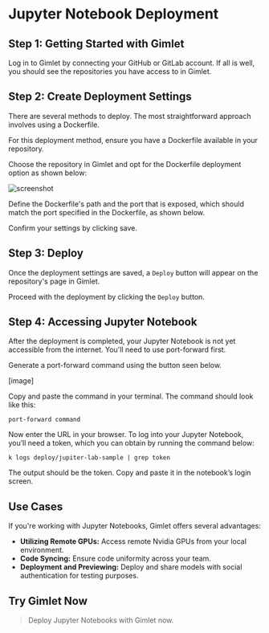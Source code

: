 # Jupyter Notebook Deployment

## Step 1: Getting Started with Gimlet

Log in to Gimlet by connecting your GitHub or GitLab account. If all is well, you should see the repositories you have access to in Gimlet.

## Step 2: Create Deployment Settings

There are several methods to deploy. The most straightforward approach involves using a Dockerfile.

For this deployment method, ensure you have a Dockerfile available in your repository.

Choose the repository in Gimlet and opt for the Dockerfile deployment option as shown below:

![screenshot](https://www.phind.com/agent?cache=cluuxl8sy000eii084alq04xz)

Define the Dockerfile's path and the port that is exposed, which should match the port specified in the Dockerfile, as shown below.

Confirm your settings by clicking save.

## Step 3: Deploy

Once the deployment settings are saved, a `Deploy` button will appear on the repository's page in Gimlet.

Proceed with the deployment by clicking the `Deploy` button.

## Step 4: Accessing Jupyter Notebook

After the deployment is completed, your Jupyter Notebook is not yet accessible from the internet. You'll need to use port-forward first.  
  
Generate a port-forward command using the button seen below.  
  
[image]  
  
Copy and paste the command in your terminal. The command should look like this:  
  
```  
port-forward command  
```  
  
Now enter the URL in your browser. To log into your Jupyter Notebook, you’ll need a token, which you can obtain by running the command below:  
  
```  
k logs deploy/jupiter-lab-sample | grep token  
```  
  
The output should be the token. Copy and paste it in the notebook’s login screen.

## Use Cases

If you're working with Jupyter Notebooks, Gimlet offers several advantages:

- **Utilizing Remote GPUs:** Access remote Nvidia GPUs from your local environment.
- **Code Syncing:** Ensure code uniformity across your team.
- **Deployment and Previewing:** Deploy and share models with social authentication for testing purposes.

## Try Gimlet Now

> Deploy Jupyter Notebooks with Gimlet now.
